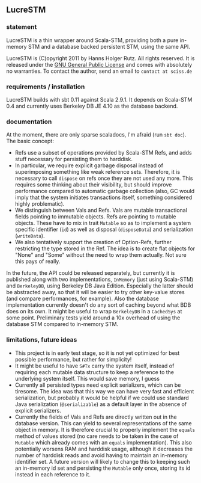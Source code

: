 ## LucreSTM

### statement

LucreSTM is a thin wrapper around Scala-STM, providing both a pure in-memory STM and a database backed persistent STM, using the same API.

LucreSTM is (C)opyright 2011 by Hanns Holger Rutz. All rights reserved. It is released under the [GNU General Public License](https://raw.github.com/Sciss/LucreSTM/master/licenses/LucreSTM-License.txt) and comes with absolutely no warranties. To contact the author, send an email to `contact at sciss.de`

### requirements / installation

LucreSTM builds with sbt 0.11 against Scala 2.9.1. It depends on Scala-STM 0.4 and currently uses Berkeley DB JE 4.10 as the database backend.

### documentation

At the moment, there are only sparse scaladocs, I'm afraid (run `sbt doc`). The basic concept:

 - Refs use a subset of operations provided by Scala-STM Refs, and adds stuff necessary for persisting them to harddisk.
 - In particular, we require explicit garbage disposal instead of superimposing something like weak reference sets. Therefore, it is necessary to call `dispose` on refs once they are not used any more. This requires some thinking about their visibility, but should improve performance compared to automatic garbage collection (also, GC would imply that the system initiates transactions itself, something considered highly problematic).
 - We distinguish between Vals and Refs. Vals are mutable transactional fields pointing to immutable objects. Refs are pointing to mutable objects. These have to mix in trait `Mutable` so as to implement a system specific identifier (`id`) as well as disposal (`disposeData`) and serialization (`writeData`).
 - We also tentatively support the creation of Option-Refs, further restricting the type stored in the Ref. The idea is to create flat objects for "None" and "Some" without the need to wrap them actually. Not sure this pays of really.

In the future, the API could be released separately, but currently it is published along with two implementations, `InMemory` (just using Scala-STM) and `BerkeleyDB`, using Berkeley DB Java Edition. Especially the latter should be abstracted away, so that it will be easier to try other key-value stores (and compare performances, for example). Also the database implementation currently doesn't do any sort of caching beyond what BDB does on its own. It might be useful to wrap `BerkeleyDB` in a `CachedSys` at some point. Preliminary tests yield around a 10x overhead of using the database STM compared to in-memory STM.

### limitations, future ideas

 - This project is in early test stage, so it is not yet optimized for best possible performance, but rather for simplicity!
 - It might be useful to have `S#Tx` carry the system itself, instead of requiring each mutable data structure to keep a reference to the underlying system itself. This would save memory, I guess
 - Currently all persisted types need explicit serializers, which can be tiresome. The idea was that this way we can have very fast and efficient serialization, but probably it would be helpful if we could use standard Java serialization (`@serializable`) as a default layer in the absence of explicit serializers.
  - Currently the fields of Vals and Refs are directly written out in the database version. This can yield to several representations of the same object in memory. It is therefore crucial to properly implement the `equals` method of values stored (no care needs to be taken in the case of `Mutable` which already comes with an `equals` implementation). This also potentially worsens RAM and harddisk usage, although it decreases the number of harddisk reads and avoid having to maintain an in-memory identifier set. A future version will likely to change this to keeping such an in-memory id set and persisting the `Mutable` only once, storing its id instead in each reference to it.
